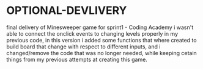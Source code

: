 # OPTIONAL-DEVLIVERY
final delivery of Minesweeper game for sprint1 - Coding Academy
i wasn't able to connect the onclick events to changing levels properly in my previous code, in this version i added some functions that where created to build board that change with respect to different inputs, and i changed/remove the code that was no longer needed, while keeping cetain things from my previous attempts at creating this game.
